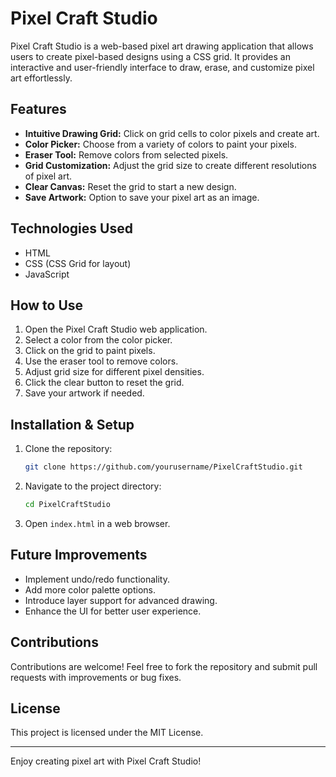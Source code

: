 # Pixel Craft Studio

Pixel Craft Studio is a web-based pixel art drawing application that allows users to create pixel-based designs using a CSS grid. It provides an interactive and user-friendly interface to draw, erase, and customize pixel art effortlessly.

## Features
- **Intuitive Drawing Grid:** Click on grid cells to color pixels and create art.
- **Color Picker:** Choose from a variety of colors to paint your pixels.
- **Eraser Tool:** Remove colors from selected pixels.
- **Grid Customization:** Adjust the grid size to create different resolutions of pixel art.
- **Clear Canvas:** Reset the grid to start a new design.
- **Save Artwork:** Option to save your pixel art as an image.

## Technologies Used
- HTML
- CSS (CSS Grid for layout)
- JavaScript

## How to Use
1. Open the Pixel Craft Studio web application.
2. Select a color from the color picker.
3. Click on the grid to paint pixels.
4. Use the eraser tool to remove colors.
5. Adjust grid size for different pixel densities.
6. Click the clear button to reset the grid.
7. Save your artwork if needed.

## Installation & Setup
1. Clone the repository:
   ```sh
   git clone https://github.com/yourusername/PixelCraftStudio.git
   ```
2. Navigate to the project directory:
   ```sh
   cd PixelCraftStudio
   ```
3. Open `index.html` in a web browser.

## Future Improvements
- Implement undo/redo functionality.
- Add more color palette options.
- Introduce layer support for advanced drawing.
- Enhance the UI for better user experience.

## Contributions
Contributions are welcome! Feel free to fork the repository and submit pull requests with improvements or bug fixes.

## License
This project is licensed under the MIT License.

---

Enjoy creating pixel art with Pixel Craft Studio!

